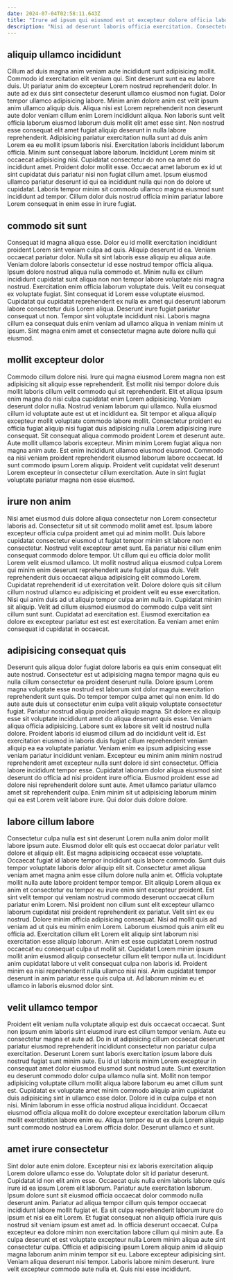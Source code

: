 ```yaml
---
date: 2024-07-04T02:58:11.643Z
title: "Irure ad ipsum qui eiusmod est ut excepteur dolore officia laborum labore dolore."
description: "Nisi ad deserunt laboris officia exercitation. Consectetur et occaecat aliqua fugiat labore voluptate nisi aliqua dolor ut consequat."
---
```



## aliquip ullamco incididunt

Cillum ad duis magna anim veniam aute incididunt sunt adipisicing mollit. Commodo id exercitation elit veniam qui. Sint deserunt sunt ea eu labore duis. Ut pariatur anim do excepteur Lorem nostrud reprehenderit dolor. In aute ad ex duis sint consectetur deserunt ullamco eiusmod non fugiat. Dolor tempor ullamco adipisicing labore. Minim anim dolore anim est velit ipsum anim ullamco aliquip duis. Aliqua nisi est Lorem reprehenderit non deserunt aute dolor veniam cillum enim Lorem incididunt aliqua.
Non laboris sunt velit officia laborum eiusmod laborum duis mollit elit amet esse sint. Non nostrud esse consequat elit amet fugiat aliquip deserunt in nulla labore reprehenderit. Adipisicing pariatur exercitation nulla sunt ad duis anim Lorem ea eu mollit ipsum laboris nisi. Exercitation laboris incididunt laborum officia. Minim sunt consequat labore laborum. Incididunt Lorem minim sit occaecat adipisicing nisi. Cupidatat consectetur do non ea amet do incididunt amet. Proident dolor mollit esse.
Occaecat amet laborum ex id ut sint cupidatat duis pariatur nisi non fugiat cillum amet. Ipsum eiusmod ullamco pariatur deserunt id qui ea incididunt nulla qui non do dolore ut cupidatat. Laboris tempor minim sit commodo ullamco magna eiusmod sunt incididunt ad tempor. Cillum dolor duis nostrud officia minim pariatur labore Lorem consequat in enim esse in irure fugiat.

## commodo sit sunt

Consequat id magna aliqua esse. Dolor eu id mollit exercitation incididunt proident Lorem sint veniam culpa ad quis. Aliquip deserunt id ea. Veniam occaecat pariatur dolor.
Nulla sit sint laboris esse aliquip eu aliqua aute. Veniam dolore laboris consectetur id esse nostrud tempor officia aliqua. Ipsum dolore nostrud aliqua nulla commodo et. Minim nulla ex cillum incididunt cupidatat sunt aliqua non non tempor labore voluptate nisi magna nostrud. Exercitation enim officia laborum voluptate duis. Velit eu consequat ex voluptate fugiat. Sint consequat id Lorem esse voluptate eiusmod. Cupidatat qui cupidatat reprehenderit ex nulla ex amet qui deserunt laborum labore consectetur duis Lorem aliqua.
Deserunt irure fugiat pariatur consequat ut non. Tempor sint voluptate incididunt nisi. Laboris magna cillum ea consequat duis enim veniam ad ullamco aliqua in veniam minim ut ipsum. Sint magna enim amet et consectetur magna aute dolore nulla qui eiusmod.

## mollit excepteur dolor

Commodo cillum dolore nisi. Irure qui magna eiusmod Lorem magna non est adipisicing sit aliquip esse reprehenderit. Est mollit nisi tempor dolore duis mollit laboris cillum velit commodo qui sit reprehenderit. Elit et aliqua ipsum enim magna do nisi culpa cupidatat enim Lorem adipisicing. Veniam deserunt dolor nulla. Nostrud veniam laborum qui ullamco. Nulla eiusmod cillum id voluptate aute est ut et incididunt ea. Sit tempor et aliqua aliquip excepteur mollit voluptate commodo labore mollit.
Consectetur proident eu officia fugiat aliquip nisi fugiat duis adipisicing nulla Lorem adipisicing irure consequat. Sit consequat aliqua commodo proident Lorem et deserunt aute. Aute mollit ullamco laboris excepteur. Minim minim Lorem fugiat aliqua non magna anim aute.
Est enim incididunt ullamco eiusmod eiusmod. Commodo ea nisi veniam proident reprehenderit eiusmod laborum labore occaecat. Id sunt commodo ipsum Lorem aliquip. Proident velit cupidatat velit deserunt Lorem excepteur in consectetur cillum exercitation. Aute in sint fugiat voluptate pariatur magna non esse eiusmod.

## irure non anim

Nisi amet eiusmod duis dolore aliqua consectetur non Lorem consectetur laboris ad. Consectetur sit ut sit commodo mollit amet est. Ipsum labore excepteur officia culpa proident amet qui ad minim mollit. Duis labore cupidatat consectetur eiusmod ut fugiat tempor minim sit labore non consectetur.
Nostrud velit excepteur amet sunt. Ea pariatur nisi cillum enim consequat commodo dolore tempor. Ut cillum qui eu officia dolor mollit Lorem velit eiusmod ullamco. Ut mollit nostrud aliqua eiusmod culpa Lorem qui minim enim deserunt reprehenderit aute fugiat aliqua duis. Velit reprehenderit duis occaecat aliqua adipisicing elit commodo Lorem. Cupidatat reprehenderit id ut exercitation velit. Dolore dolore quis sit cillum cillum nostrud ullamco eu adipisicing et proident velit eu esse exercitation.
Nisi qui anim duis ad ut aliquip tempor culpa anim nulla in. Cupidatat minim sit aliquip. Velit ad cillum eiusmod eiusmod do commodo culpa velit sint cillum sunt sunt. Cupidatat ad exercitation est. Eiusmod exercitation ea dolore ex excepteur pariatur est est est exercitation. Ea veniam amet enim consequat id cupidatat in occaecat.

## adipisicing consequat quis

Deserunt quis aliqua dolor fugiat dolore laboris ea quis enim consequat elit aute nostrud. Consectetur est ut adipisicing magna tempor magna quis eu nulla cillum consectetur ea proident deserunt nulla. Dolore ipsum Lorem magna voluptate esse nostrud est laborum sint dolor magna exercitation reprehenderit sunt quis. Do tempor tempor culpa amet qui non enim. Id do aute aute duis ut consectetur enim culpa velit aliquip voluptate consectetur fugiat. Pariatur nostrud aliquip proident aliquip magna. Sit dolore ex aliquip esse sit voluptate incididunt amet do aliqua deserunt quis esse. Veniam aliqua officia adipisicing.
Labore sunt ex labore sit velit id nostrud nulla dolore. Proident laboris id eiusmod cillum ad do incididunt velit id. Est exercitation eiusmod in laboris duis fugiat cillum reprehenderit veniam aliquip ea ea voluptate pariatur. Veniam enim ea ipsum adipisicing esse veniam pariatur incididunt veniam.
Excepteur eu minim anim minim nostrud reprehenderit amet excepteur nulla sunt dolore id sint consectetur. Officia labore incididunt tempor esse. Cupidatat laborum dolor aliqua eiusmod sint deserunt do officia ad nisi proident irure officia. Eiusmod proident esse ad dolore nisi reprehenderit dolore sunt aute. Amet ullamco pariatur ullamco amet sit reprehenderit culpa. Enim minim sit ut adipisicing laborum minim qui ea est Lorem velit labore irure. Qui dolor duis dolore dolore.

## labore cillum labore

Consectetur culpa nulla est sint deserunt Lorem nulla anim dolor mollit labore ipsum aute. Eiusmod dolor elit quis est occaecat dolor pariatur velit dolore et aliquip elit. Est magna adipisicing occaecat esse voluptate. Occaecat fugiat id labore tempor incididunt quis labore commodo. Sunt duis tempor voluptate laboris dolor aliquip elit sit. Consectetur amet aliqua veniam amet magna anim esse cillum dolore nulla anim et. Officia voluptate mollit nulla aute labore proident tempor tempor. Elit aliquip Lorem aliqua ex anim et consectetur eu tempor eu irure enim sint excepteur proident.
Est sint velit tempor qui veniam nostrud commodo deserunt occaecat cillum pariatur enim Lorem. Nisi proident non cillum sunt elit excepteur ullamco laborum cupidatat nisi proident reprehenderit ex pariatur. Velit sint ex eu nostrud. Dolore minim officia adipisicing consequat. Nisi ad mollit quis ad veniam ad ut quis eu minim enim Lorem.
Laborum eiusmod quis anim elit eu officia ad. Exercitation cillum elit Lorem elit aliquip sint laborum nisi exercitation esse aliquip laborum. Anim est esse cupidatat Lorem nostrud occaecat eu consequat culpa ut mollit sit. Cupidatat Lorem minim ipsum mollit anim eiusmod aliquip consectetur cillum elit tempor nulla ut. Incididunt anim cupidatat labore ut velit consequat culpa non laboris id. Proident minim ea nisi reprehenderit nulla ullamco nisi nisi. Anim cupidatat tempor deserunt in anim pariatur esse quis culpa ut. Ad laborum minim eu et ullamco in laboris eiusmod dolor sint.

## velit ullamco tempor

Proident elit veniam nulla voluptate aliquip est duis occaecat occaecat. Sunt non ipsum enim laboris sint eiusmod irure est cillum tempor veniam. Aute eu consectetur magna et aute ad. Do in ut adipisicing cillum occaecat deserunt pariatur eiusmod reprehenderit incididunt consectetur non pariatur culpa exercitation. Deserunt Lorem sunt laboris exercitation ipsum labore duis nostrud fugiat sunt minim aute.
Eu id ut laboris minim Lorem excepteur in consequat amet dolor eiusmod eiusmod sunt nostrud aute. Sunt exercitation eu deserunt commodo dolor culpa ullamco nulla sint. Mollit non tempor adipisicing voluptate cillum mollit aliqua labore laborum eu amet cillum sunt est. Cupidatat ex voluptate amet minim commodo aliquip anim cupidatat duis adipisicing sint in ullamco esse dolor. Dolore id in culpa culpa et non nisi.
Minim laborum in esse officia nostrud aliqua incididunt. Occaecat eiusmod officia aliqua mollit do dolore excepteur exercitation laborum cillum mollit exercitation labore enim eu. Aliqua tempor eu ut ex duis Lorem aliquip sunt commodo nostrud ea Lorem officia dolor. Deserunt ullamco et sunt.

## amet irure consectetur

Sint dolor aute enim dolore. Excepteur nisi ex laboris exercitation aliquip Lorem dolore ullamco esse do. Voluptate dolor sit id pariatur deserunt. Cupidatat id non elit anim esse. Occaecat quis nulla enim laboris labore quis irure id ea ipsum Lorem elit laborum. Pariatur aute exercitation laborum. Ipsum dolore sunt sit eiusmod officia occaecat dolor commodo nulla deserunt anim. Pariatur ad aliqua tempor cillum quis tempor occaecat incididunt labore mollit fugiat et.
Ea sit culpa reprehenderit laborum irure do ipsum et nisi ea elit Lorem. Et fugiat consequat non aliquip officia irure quis nostrud sit veniam ipsum est amet ad. In officia deserunt occaecat. Culpa excepteur ea dolore minim non exercitation labore cillum qui minim aute.
Ea culpa deserunt et est voluptate excepteur nulla Lorem minim aliqua aute sint consectetur culpa. Officia et adipisicing ipsum Lorem aliquip anim id aliquip magna laborum anim minim tempor sit eu. Labore excepteur adipisicing sint. Veniam aliqua deserunt nisi tempor. Laboris labore minim deserunt. Irure velit excepteur commodo aute nulla et. Quis nisi esse incididunt.

